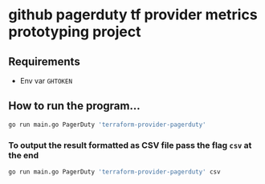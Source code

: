 # github pagerduty tf provider metrics prototyping project


## Requirements

* Env var `GHTOKEN`


## How to run the program...

```sh
go run main.go PagerDuty 'terraform-provider-pagerduty'
```

### To output the result formatted as CSV file pass the flag `csv` at the end

```sh
go run main.go PagerDuty 'terraform-provider-pagerduty' csv
```
